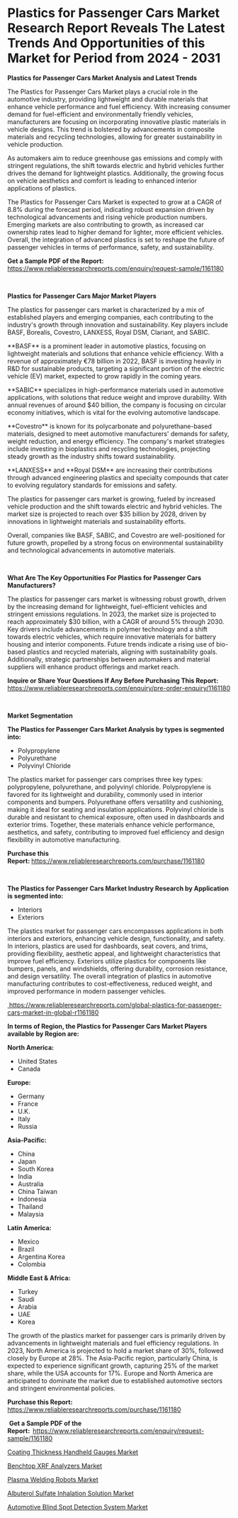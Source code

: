 <p><h1>Plastics for Passenger Cars Market Research Report Reveals The Latest Trends And Opportunities of this Market for Period from 2024 - 2031</h1></p><p><strong>Plastics for Passenger Cars Market Analysis and Latest Trends</strong></p>
<p><p>The Plastics for Passenger Cars Market plays a crucial role in the automotive industry, providing lightweight and durable materials that enhance vehicle performance and fuel efficiency. With increasing consumer demand for fuel-efficient and environmentally friendly vehicles, manufacturers are focusing on incorporating innovative plastic materials in vehicle designs. This trend is bolstered by advancements in composite materials and recycling technologies, allowing for greater sustainability in vehicle production.</p><p>As automakers aim to reduce greenhouse gas emissions and comply with stringent regulations, the shift towards electric and hybrid vehicles further drives the demand for lightweight plastics. Additionally, the growing focus on vehicle aesthetics and comfort is leading to enhanced interior applications of plastics. </p><p>The Plastics for Passenger Cars Market is expected to grow at a CAGR of 8.8% during the forecast period, indicating robust expansion driven by technological advancements and rising vehicle production numbers. Emerging markets are also contributing to growth, as increased car ownership rates lead to higher demand for lighter, more efficient vehicles. Overall, the integration of advanced plastics is set to reshape the future of passenger vehicles in terms of performance, safety, and sustainability.</p></p>
<p><strong>Get a Sample PDF of the Report:&nbsp;</strong> <a href="https://www.reliableresearchreports.com/enquiry/request-sample/1161180?utm_campaign=12&utm_medium=2&utm_source=Github&utm_content=ia&utm_term=05122024&utm_id=plastics-for-passenger-cars">https://www.reliableresearchreports.com/enquiry/request-sample/1161180</a></p>
<p>&nbsp;</p>
<p><strong>Plastics for Passenger Cars Major Market Players</strong></p>
<p><p>The plastics for passenger cars market is characterized by a mix of established players and emerging companies, each contributing to the industry's growth through innovation and sustainability. Key players include BASF, Borealis, Covestro, LANXESS, Royal DSM, Clariant, and SABIC.</p><p>**BASF** is a prominent leader in automotive plastics, focusing on lightweight materials and solutions that enhance vehicle efficiency. With a revenue of approximately €78 billion in 2022, BASF is investing heavily in R&D for sustainable products, targeting a significant portion of the electric vehicle (EV) market, expected to grow rapidly in the coming years.</p><p>**SABIC** specializes in high-performance materials used in automotive applications, with solutions that reduce weight and improve durability. With annual revenues of around $40 billion, the company is focusing on circular economy initiatives, which is vital for the evolving automotive landscape.</p><p>**Covestro** is known for its polycarbonate and polyurethane-based materials, designed to meet automotive manufacturers' demands for safety, weight reduction, and energy efficiency. The company's market strategies include investing in bioplastics and recycling technologies, projecting steady growth as the industry shifts toward sustainability.</p><p>**LANXESS** and **Royal DSM** are increasing their contributions through advanced engineering plastics and specialty compounds that cater to evolving regulatory standards for emissions and safety. </p><p>The plastics for passenger cars market is growing, fueled by increased vehicle production and the shift towards electric and hybrid vehicles. The market size is projected to reach over $35 billion by 2028, driven by innovations in lightweight materials and sustainability efforts. </p><p>Overall, companies like BASF, SABIC, and Covestro are well-positioned for future growth, propelled by a strong focus on environmental sustainability and technological advancements in automotive materials.</p></p>
<p>&nbsp;</p>
<p><strong>What Are The Key Opportunities For Plastics for Passenger Cars Manufacturers?</strong></p>
<p><p>The plastics for passenger cars market is witnessing robust growth, driven by the increasing demand for lightweight, fuel-efficient vehicles and stringent emissions regulations. In 2023, the market size is projected to reach approximately $30 billion, with a CAGR of around 5% through 2030. Key drivers include advancements in polymer technology and a shift towards electric vehicles, which require innovative materials for battery housing and interior components. Future trends indicate a rising use of bio-based plastics and recycled materials, aligning with sustainability goals. Additionally, strategic partnerships between automakers and material suppliers will enhance product offerings and market reach.</p></p>
<p><strong>Inquire or Share Your Questions If Any Before Purchasing This Report:</strong> <a href="https://www.reliableresearchreports.com/enquiry/pre-order-enquiry/1161180?utm_campaign=12&utm_medium=2&utm_source=Github&utm_content=ia&utm_term=05122024&utm_id=plastics-for-passenger-cars">https://www.reliableresearchreports.com/enquiry/pre-order-enquiry/1161180</a></p>
<p>&nbsp;</p>
<p><strong>Market Segmentation</strong></p>
<p><strong>The Plastics for Passenger Cars Market Analysis by types is segmented into:</strong></p>
<p><ul><li>Polypropylene</li><li>Polyurethane</li><li>Polyvinyl Chloride</li></ul></p>
<p><p>The plastics market for passenger cars comprises three key types: polypropylene, polyurethane, and polyvinyl chloride. Polypropylene is favored for its lightweight and durability, commonly used in interior components and bumpers. Polyurethane offers versatility and cushioning, making it ideal for seating and insulation applications. Polyvinyl chloride is durable and resistant to chemical exposure, often used in dashboards and exterior trims. Together, these materials enhance vehicle performance, aesthetics, and safety, contributing to improved fuel efficiency and design flexibility in automotive manufacturing.</p></p>
<p><strong>Purchase this Report:&nbsp;</strong><a href="https://www.reliableresearchreports.com/purchase/1161180?utm_campaign=12&utm_medium=2&utm_source=Github&utm_content=ia&utm_term=05122024&utm_id=plastics-for-passenger-cars">https://www.reliableresearchreports.com/purchase/1161180</a></p>
<p>&nbsp;</p>
<p><strong>The Plastics for Passenger Cars Market Industry Research by Application is segmented into:</strong></p>
<p><ul><li>Interiors</li><li>Exteriors</li></ul></p>
<p><p>The plastics market for passenger cars encompasses applications in both interiors and exteriors, enhancing vehicle design, functionality, and safety. In interiors, plastics are used for dashboards, seat covers, and trims, providing flexibility, aesthetic appeal, and lightweight characteristics that improve fuel efficiency. Exteriors utilize plastics for components like bumpers, panels, and windshields, offering durability, corrosion resistance, and design versatility. The overall integration of plastics in automotive manufacturing contributes to cost-effectiveness, reduced weight, and improved performance in modern passenger vehicles.</p></p>
<p><a href="https://www.reliableresearchreports.com/global-plastics-for-passenger-cars-market-in-global-r1161180?utm_campaign=12&utm_medium=2&utm_source=Github&utm_content=ia&utm_term=05122024&utm_id=plastics-for-passenger-cars">&nbsp;https://www.reliableresearchreports.com/global-plastics-for-passenger-cars-market-in-global-r1161180</a></p>
<p><strong>In terms of Region, the Plastics for Passenger Cars Market Players available by Region are:</strong></p>
<p>
    <p> <strong> North America: </strong>
        <ul>
            <li>United States</li>
            <li>Canada</li>
        </ul>
        </p> 
    <p> <strong> Europe: </strong>
        <ul>
            <li>Germany</li>
            <li>France</li>
            <li>U.K.</li>
            <li>Italy</li>
            <li>Russia</li>
        </ul>
        </p> 
    <p> <strong> Asia-Pacific: </strong>
        <ul>
            <li>China</li>
            <li>Japan</li>
            <li>South Korea</li>
            <li>India</li>
            <li>Australia</li>
            <li>China Taiwan</li>
            <li>Indonesia</li>
            <li>Thailand</li>
            <li>Malaysia</li>
        </ul>
        </p> 
    <p> <strong> Latin America: </strong>
        <ul>
            <li>Mexico</li>
            <li>Brazil</li>
            <li>Argentina Korea</li>
            <li>Colombia</li>
        </ul>
        </p> 
    <p> <strong> Middle East & Africa: </strong>
        <ul>
            <li>Turkey</li>
            <li>Saudi</li>
            <li>Arabia</li>
            <li>UAE</li>
            <li>Korea</li>
        </ul>
    </p>
    </p>
<p><p>The growth of the plastics market for passenger cars is primarily driven by advancements in lightweight materials and fuel efficiency regulations. In 2023, North America is projected to hold a market share of 30%, followed closely by Europe at 28%. The Asia-Pacific region, particularly China, is expected to experience significant growth, capturing 25% of the market share, while the USA accounts for 17%. Europe and North America are anticipated to dominate the market due to established automotive sectors and stringent environmental policies.</p></p>
<p><strong>Purchase this Report: </strong><a href="https://www.reliableresearchreports.com/purchase/1161180?utm_campaign=12&utm_medium=2&utm_source=Github&utm_content=ia&utm_term=05122024&utm_id=plastics-for-passenger-cars">https://www.reliableresearchreports.com/purchase/1161180</a></p>
<p>&nbsp;<strong>Get a Sample PDF of the Report:&nbsp;&nbsp;</strong><a href="https://www.reliableresearchreports.com/enquiry/request-sample/1161180?utm_campaign=12&utm_medium=2&utm_source=Github&utm_content=ia&utm_term=05122024&utm_id=plastics-for-passenger-cars">https://www.reliableresearchreports.com/enquiry/request-sample/1161180</a></p>
<p><strong></strong></p>
<p><p><a href="https://issuu.com/reportprime-2/docs/coating-thickness-handheld-gauges-market-size-2030?utm_campaign=12&utm_medium=2&utm_source=Github&utm_content=ia&utm_term=05122024&utm_id=plastics-for-passenger-cars">Coating Thickness Handheld Gauges Market</a></p><p><a href="https://issuu.com/reportprime-2/docs/benchtop-xrf-analyzers-market-size-2030.pptx?utm_campaign=12&utm_medium=2&utm_source=Github&utm_content=ia&utm_term=05122024&utm_id=plastics-for-passenger-cars">Benchtop XRF Analyzers Market</a></p><p><a href="https://github.com/ChiragRp1/Market-Research-Report-List-6/blob/main/plasma-welding-robots-market.md?utm_campaign=12&utm_medium=2&utm_source=Github&utm_content=ia&utm_term=05122024&utm_id=plastics-for-passenger-cars">Plasma Welding Robots Market</a></p><p><a href="https://www.linkedin.com/pulse/detailed-report-albuterol-sulfate-inhalation-solution-market-1c35e?utm_campaign=12&utm_medium=2&utm_source=Github&utm_content=ia&utm_term=05122024&utm_id=plastics-for-passenger-cars">Albuterol Sulfate Inhalation Solution Market</a></p><p><a href="https://www.linkedin.com/pulse/unlock-vital-data-automotive-blind-spot-detection-system-ieive?utm_campaign=12&utm_medium=2&utm_source=Github&utm_content=ia&utm_term=05122024&utm_id=plastics-for-passenger-cars">Automotive Blind Spot Detection System Market</a></p></p>